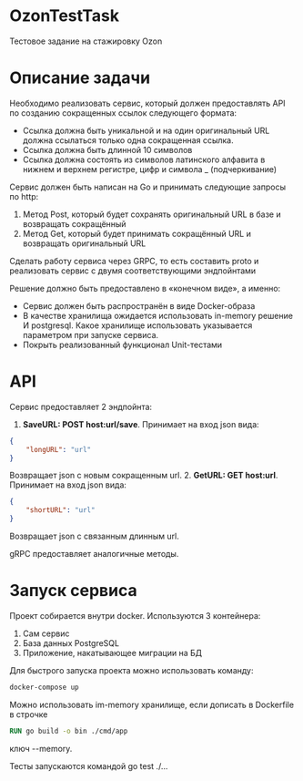 # OzonTestTask
Тестовое задание на стажировку Ozon

# Описание задачи

Необходимо реализовать сервис, который должен предоставлять API по созданию сокращенных ссылок следующего формата:
- Ссылка должна быть уникальной и на один оригинальный URL должна ссылаться только одна сокращенная ссылка.
- Ссылка должна быть длинной 10 символов
- Ссылка должна состоять из символов латинского алфавита в нижнем и верхнем регистре, цифр и символа _ (подчеркивание)


Сервис должен быть написан на Go и принимать следующие запросы по http:
1. Метод Post, который будет сохранять оригинальный URL в базе и возвращать сокращённый
2. Метод Get, который будет принимать сокращённый URL и возвращать оригинальный URL

Сделать работу сервиса через GRPC, то есть составить proto и реализовать сервис с двумя соответствующими эндпойнтами

Решение должно быть предоставлено в «конечном виде», а именно:
- Сервис должен быть распространён в виде Docker-образа
- В качестве хранилища ожидается использовать in-memory решение И postgresql. Какое хранилище использовать указывается параметром при запуске сервиса.
- Покрыть реализованный функционал Unit-тестами

# API

Сервис предоставляет 2 эндпойнта:
1. **SaveURL: POST host:url/save**. Принимает на вход json вида:
```json
{
    "longURL": "url"
}
```
Возвращает json с новым сокращенным url.
2. **GetURL: GET host:url**. Принимает на вход json вида:
```json
{
    "shortURL": "url"
}
```
Возвращает json с связанным длинным url.

gRPC предоставляет аналогичные методы.

# Запуск сервиса

Проект собирается внутри docker. Используются 3 контейнера:
1. Сам сервис
2. База данных PostgreSQL
3. Приложение, накатывающее миграции на БД

Для быстрого запуска проекта можно использовать команду:
```bash
docker-compose up
```

Можно использовать im-memory хранилище, если дописать в Dockerfile в строчке
```Dockerfile
RUN go build -o bin ./cmd/app
```
ключ --memory.

Тесты запускаются командой go test ./...